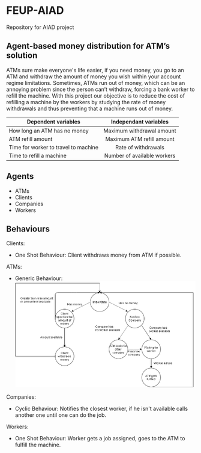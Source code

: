 # FEUP-AIAD
Repository for AIAD project
## Agent-based money distribution for ATM’s solution

ATMs sure make everyone's life easier, if you need money, you go to an ATM
and withdraw the amount of money you wish within your account regime limitations.
Sometimes, ATMs run out of money, which can be an annoying problem since the
person can’t withdraw, forcing a bank worker to refill the machine. With this project
our objective is to reduce the cost of refilling a machine by the workers by studying
the rate of money withdrawals and thus preventing that a machine runs out of
money.

| Dependent variables   |      Independant variables   |
|-----------------------|:-------------:|
| How long an ATM has no money |  Maximum withdrawal amount |
| ATM refill amount |    Maximum ATM refill amount   |
| Time for worker to travel to machine  | Rate of withdrawals |
| Time to refill a machine   | Number of available workers |

## Agents
* ATMs
* Clients
* Companies
* Workers


## Behaviours

Clients:
  
 - One Shot Behaviour: Client withdraws money from ATM if possible.

ATMs:	

 -  Generic Behaviour: ![ATMs State Machine](Docs/Images/ATM_SM.PNG)
	
Companies:

 -  Cyclic Behaviour: Notifies the closest worker, if he isn't available calls another one until one can do the job.

Workers: 

 -  One Shot Behaviour: Worker gets a job assigned, goes to the ATM to fulfill the machine.
